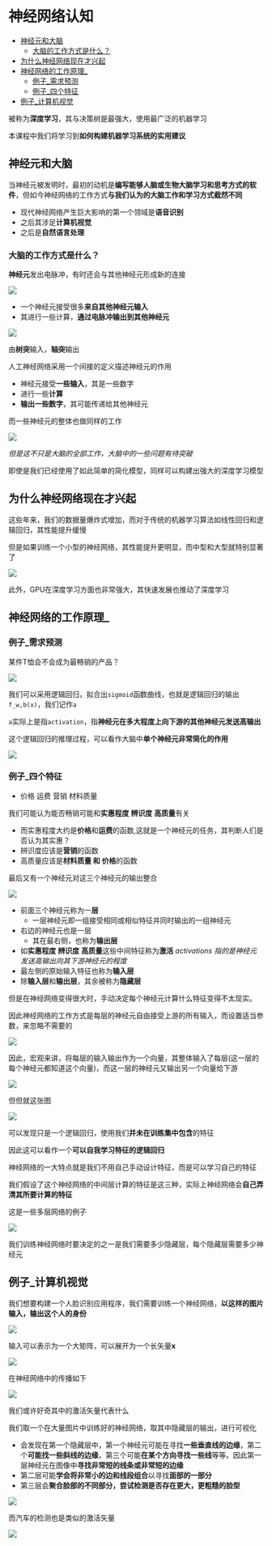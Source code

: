 # 神经网络认知
 
* [神经元和大脑](#神经元和大脑)
  * [大脑的工作方式是什么？](#大脑的工作方式是什么？)
* [为什么神经网络现在才兴起](#为什么神经网络现在才兴起)
* [神经网络的工作原理_](#神经网络的工作原理_)
  * [例子_需求预测](#例子_需求预测)
  * [例子_四个特征](#例子_四个特征)
* [例子_计算机视觉](#例子_计算机视觉)

被称为**深度学习**，其与决策树是最强大，使用最广泛的机器学习

本课程中我们将学习到**如何构建机器学习系统的实用建议**

## 神经元和大脑

当神经元被发明时，最初的动机是**编写能够人脑或生物大脑学习和思考方式的软件**，但如今神经网络的工作方式**与我们认为的大脑工作和学习方式截然不同**

* 现代神经网络产生巨大影响的第一个领域是**语音识别**
* 之后其涉足**计算机视觉**
* 之后是**自然语言处理**

### 大脑的工作方式是什么？

**神经元**发出电脉冲，有时还会与其他神经元形成新的连接

![](img/9dd2dd2d.png)

* 一个神经元接受很多**来自其他神经元输入**
* 其进行一些计算，**通过电脉冲输出到其他神经元**

![](img/d6026019.png)

由**树突**输入，**轴突**输出

人工神经网络采用一个间接的定义描述神经元的作用

* 神经元接受**一些输入**，其是一些数字
* 进行一些**计算**
* **输出一些数字**，其可能传递给其他神经元

而一些神经元的整体也做同样的工作

![](img/c81556a4.png)

*但是这不只是大脑的全部工作，大脑中的一些问题有待突破*

即使是我们已经使用了如此简单的简化模型，同样可以构建出强大的深度学习模型

## 为什么神经网络现在才兴起

这些年来，我们的数据量爆炸式增加，而对于传统的机器学习算法如线性回归和逻辑回归，其性能提升缓慢

但是如果训练一个小型的神经网络，其性能提升更明显，而中型和大型就特别显著了

![](img/d6495da4.png)

此外，GPU在深度学习方面也非常强大，其快速发展也推动了深度学习

## 神经网络的工作原理_

### 例子_需求预测

某件T恤会不会成为最畅销的产品？

![](img/d7b3b91e.png)

我们可以采用逻辑回归，拟合出`sigmoid`函数曲线，也就是逻辑回归的输出`f_w,b(x)`，我们记作`a`

`a`实际上是指`activation`，指**神经元在多大程度上向下游的其他神经元发送高输出**

这个逻辑回归的推理过程，可以看作大脑中**单个神经元非常简化的作用**

![](img/26cde2de.png)

### 例子_四个特征

* 价格 运费 营销 材料质量

我们可能认为能否畅销可能和**实惠程度** **辨识度** **高质量**有关

* 而实惠程度大约是**价格**和**运费**的函数,这就是一个神经元的任务，其判断人们是否认为其实惠？
* 辨识度应该是**营销**的函数
* 高质量应该是**材料质量 和 价格**的函数

最后又有一个神经元对这三个神经元的输出整合

![](img/027b1b19.png)

* 前面三个神经元称为一**层**
    * 一层神经元即一组接受相同或相似特征并同时输出的一组神经元
* 右边的神经元也是一层
    * 其在最右侧，也称为**输出层**
* 如**实惠程度** **辨识度** **高质量**这些中间特征称为**激活** *activations* *指的是神经元发送高输出向其下游神经元的程度*
* 最左侧的原始输入特征也称为**输入层**
* 除**输入层**和**输出层**，其余被称为**隐藏层**

但是在神经网络变得很大时，手动决定每个神经元计算什么特征变得不太现实。

因此神经网络的工作方式是每层的神经元自由接受上游的所有输入，而设置适当参数，来忽略不需要的

![](img/4ed32333.png)

因此，宏观来讲，将每层的输入输出作为一个向量，其整体输入了每层(这一层的每个神经元都知道这个向量)，而这一层的神经元又输出另一个向量给下游

![](img/3a5e30ec.png)

但但就这张图

![](img/6f5a7aa2.png)

可以发现只是一个逻辑回归，使用我们**并未在训练集中包含**的特征

因此这可以看作一个**可以自我学习特征的逻辑回归**

神经网络的一大特点就是我们不用自己手动设计特征，而是可以学习自己的特征

我们假设了这个神经网络的中间层计算的特征是这三种，实际上神经网络会**自己弄清其所要计算的特征**

这是一些多层网络的例子

![](img/dddd54b9.png)

我们训练神经网络时要决定的之一是我们需要多少隐藏层，每个隐藏层需要多少神经元

## 例子_计算机视觉

我们想要构建一个人脸识别应用程序，我们需要训练一个神经网络，**以这样的图片输入，输出这个人的身份**

![](img/f9c22b04.png)

输入可以表示为一个大矩阵，可以展开为一个长矢量**x**

![](img/88b2464a.png)

在神经网络中的传播如下

![](img/9231a23a.png)

我们或许好奇其中的激活矢量代表什么

我们取一个在大量图片中训练好的神经网络，取其中隐藏层的输出，进行可视化

* 会发现在第一个隐藏层中，第一个神经元可能在寻找**一些垂直线的边缘**，第二个**可能找一些斜线的边缘**，第三个可能**在某个方向寻找一些线**等等。因此第一层神经元在图像中**寻找非常短的线条或非常短的边缘**
* 第二层可能**学会将非常小的边和线段组合**以寻找**面部的一部分**
* 第三层会**聚合脸部的不同部分，尝试检测是否存在更大，更粗糙的脸型**

![](img/61325642.png)

而汽车的检测也是类似的激活矢量

![](img/f684af2e.png)
